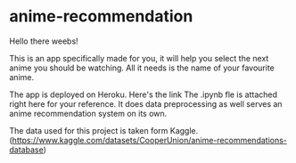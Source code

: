 # anime-recommendation

Hello there weebs!

This is an app specifically made for you, it will help you select the next anime you should be watching. All it needs is the name of your favourite anime. 

The app is deployed on Heroku. Here's the link 
The .ipynb fle is attached right here for your reference. It does data preprocessing as well serves an anime recommendation system on its own. 

The data used for this project is taken form Kaggle. (https://www.kaggle.com/datasets/CooperUnion/anime-recommendations-database)
